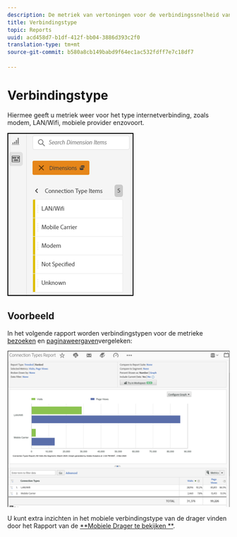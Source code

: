 ```yaml
---
description: De metriek van vertoningen voor de verbindingssnelheid van Internet, bijvoorbeeld, modem, LAN, mobiel verkeer, etc.
title: Verbindingstype
topic: Reports
uuid: acd458d7-b1df-412f-bb04-3886d393c2f0
translation-type: tm+mt
source-git-commit: b580a8cb149babd9f64ec1ac532fdff7e7c18df7

---
```



# Verbindingstype

Hiermee geeft u metriek weer voor het type internetverbinding, zoals modem, LAN/Wifi, mobiele provider enzovoort.

![typen](assets/connection.png)

## Voorbeeld

In het volgende rapport worden verbindingstypen voor de metrieke [bezoeken](https://docs.adobe.com/content/help/en/analytics/components/variables/metrics/metrics-visit.html) en [paginaweergaven](https://docs.adobe.com/content/help/en/analytics/components/variables/dimensions-reports/reports-page-views.html)vergeleken:

![verslag](assets/contype_compare.png)

U kunt extra inzichten in het mobiele verbindingstype van de drager vinden door het Rapport van de [**Mobiele Drager te bekijken **](https://docs.adobe.com/content/help/en/analytics/components/variables/dimensions-reports/reports-mobile-carrier.html).
